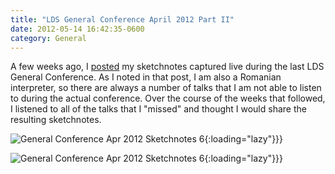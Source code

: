 ```yaml
---
title: "LDS General Conference April 2012 Part II"
date: 2012-05-14 16:42:35-0600
category: General
---
```


A few weeks ago, I <a title="LDS General Conference April 2012" href="https://bennorris.org/2012/04/05/lds-general-conference">posted</a> my sketchnotes captured live during the last LDS General Conference. As I noted in that post, I am also a Romanian interpreter, so there are always a number of talks that I am not able to listen to during the actual conference. Over the course of the weeks that followed, I listened to all of the talks that I "missed" and thought I would share the resulting sketchnotes.

![General Conference Apr 2012 Sketchnotes 6](https://media.bennorris.org/images/gospelsketcher/uploads/2021/872745979a.png){:loading="lazy"}}}

![General Conference Apr 2012 Sketchnotes 6](https://media.bennorris.org/images/gospelsketcher/uploads/2021/79d0ed861c.png){:loading="lazy"}}}
